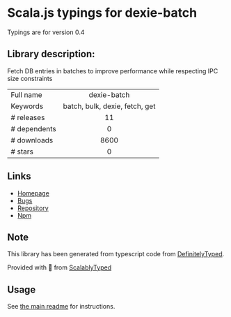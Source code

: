 
# Scala.js typings for dexie-batch

Typings are for version 0.4

## Library description:
Fetch DB entries in batches to improve performance while respecting IPC size constraints

|                    |                 |
| ------------------ | :-------------: |
| Full name          | dexie-batch |
| Keywords           | batch, bulk, dexie, fetch, get |
| # releases         | 11 |
| # dependents       | 0 |
| # downloads        | 8600 |
| # stars            | 0 |

## Links
- [Homepage](https://github.com/raphinesse/dexie-batch#readme)
- [Bugs](https://github.com/raphinesse/dexie-batch/issues)
- [Repository](https://github.com/raphinesse/dexie-batch)
- [Npm](https://www.npmjs.com/package/dexie-batch)
    


## Note
This library has been generated from typescript code from [DefinitelyTyped](https://definitelytyped.org).

Provided with :purple_heart: from [ScalablyTyped](https://github.com/oyvindberg/ScalablyTyped)

## Usage
See [the main readme](../../readme.md) for instructions.


